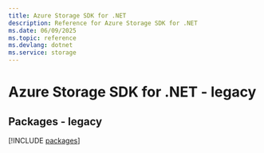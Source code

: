 ```yaml
---
title: Azure Storage SDK for .NET
description: Reference for Azure Storage SDK for .NET
ms.date: 06/09/2025
ms.topic: reference
ms.devlang: dotnet
ms.service: storage
---
```

# Azure Storage SDK for .NET - legacy
## Packages - legacy
[!INCLUDE [packages](storage-index.md)]
